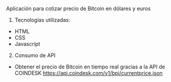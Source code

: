 Aplicación para cotizar precio de Bitcoin en dólares y euros

1) Tecnologías utilizadas:
- HTML
- CSS
- Javascript

2) Consumo de API
- Obtener el precio de Bitcoin en tiempo real gracias a la API de COINDESK
https://api.coindesk.com/v1/bpi/currentprice.json

